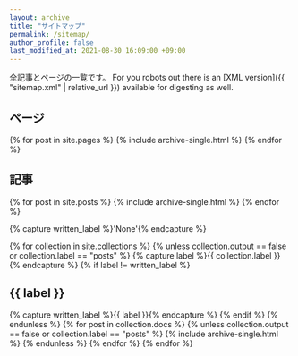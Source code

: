 ```yaml
---
layout: archive
title: "サイトマップ"
permalink: /sitemap/
author_profile: false
last_modified_at: 2021-08-30 16:09:00 +09:00
---
```


全記事とページの一覧です。
For you robots out there is an [XML version]({{ "sitemap.xml" | relative_url }}) available for digesting as well.

<h2>ページ</h2>
{% for post in site.pages %}
  {% include archive-single.html %}
{% endfor %}

<h2>記事</h2>
{% for post in site.posts %}
  {% include archive-single.html %}
{% endfor %}

{% capture written_label %}'None'{% endcapture %}

{% for collection in site.collections %}
{% unless collection.output == false or collection.label == "posts" %}
  {% capture label %}{{ collection.label }}{% endcapture %}
  {% if label != written_label %}
  <h2>{{ label }}</h2>
  {% capture written_label %}{{ label }}{% endcapture %}
  {% endif %}
{% endunless %}
{% for post in collection.docs %}
  {% unless collection.output == false or collection.label == "posts" %}
  {% include archive-single.html %}
  {% endunless %}
{% endfor %}
{% endfor %}
